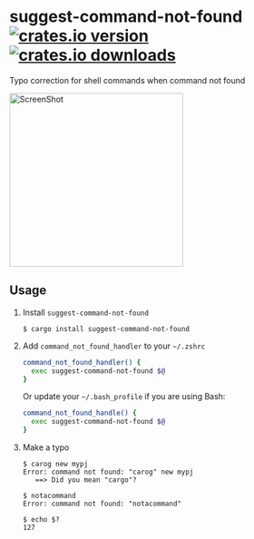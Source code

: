 # suggest-command-not-found [![crates.io version](https://img.shields.io/crates/v/suggest-command-not-found.svg)](https://crates.io/crates/suggest-command-not-found) [![crates.io downloads](https://img.shields.io/crates/d/suggest-command-not-found.svg)](https://crates.io/crates/suggest-command-not-found)

Typo correction for shell commands when command not found

<img width="306" alt="ScreenShot" src="https://user-images.githubusercontent.com/26405363/234446161-5711b48c-7973-44b9-bb9e-f091baab1d8d.png">

## Usage

1. Install `suggest-command-not-found`
   ```console
   $ cargo install suggest-command-not-found
   ```
2. Add `command_not_found_handler` to your `~/.zshrc`
   ```zsh
   command_not_found_handler() {
     exec suggest-command-not-found $@
   }
   ```
   Or update your `~/.bash_profile` if you are using Bash:
   ```bash
   command_not_found_handle() {
     exec suggest-command-not-found $@
   }
   ```
3. Make a typo
   ```console
   $ carog new mypj
   Error: command not found: "carog" new mypj
      ==> Did you mean "cargo"?
   
   $ notacommand
   Error: command not found: "notacommand"
   
   $ echo $?
   127
   ```
